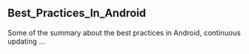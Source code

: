 ## Best_Practices_In_Android

Some of the summary about the best practices in Android, continuous updating ...
